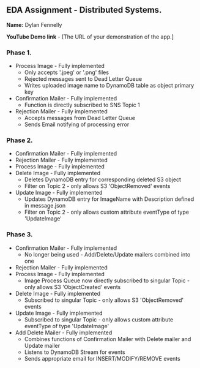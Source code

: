 ## EDA Assignment - Distributed Systems.

__Name:__ Dylan Fennelly

__YouTube Demo link__ - [The URL of your demonstration of the app.]

### Phase 1.

+ Process Image - Fully implemented
  + Only accepts '.jpeg' or '.png' files
  + Rejected messages sent to Dead Letter Queue
  + Writes uploaded image name to DynamoDB table as object primary key
+ Confirmation Mailer - Fully implemented
  + Function is directly subscribed to SNS Topic 1
+ Rejection Mailer - Fully implemented
  + Accepts messages from Dead Letter Queue
  + Sends Email notifying of processing error

### Phase 2.

+ Confirmation Mailer - Fully implemented
+ Rejection Mailer - Fully implemented
+ Process Image - Fully implemented
+ Delete Image - Fully implemented
  + Deletes DynamoDB entry for corresponding deleted S3 object
  + Filter on Topic 2 - only allows S3 'ObjectRemoved' events
+ Update Image - Fully implemented
  + Updates DynamoDB entry for ImageName with Description defined in message.json
  + Filter on Topic 2 - only allows custom attribute eventType of type 'UpdateImage'

### Phase 3.

+ Confirmation Mailer - Fully implemented
  + No longer being used - Add/Delete/Update mailers combined into one
+ Rejection Mailer - Fully implemented
+ Process Image - Fully implemented
  + Image Process Queue now directly subscribed to singular Topic - only allows S3 'ObjectCreated' events
+ Delete Image - Fully implemented
  + Subscribed to singular Topic - only allows S3 'ObjectRemoved' events
+ Update Image - Fully implemented
  + Subscribed to singular Topic - only allows custom attribute eventType of type 'UpdateImage'
+ Add Delete Mailer - Fully implemented
  + Combines functions of Confirmation Mailer with Delete mailer and Update mailer
  + Listens to DynamoDB Stream for events
  + Sends appropriate email for INSERT/MODIFY/REMOVE events
